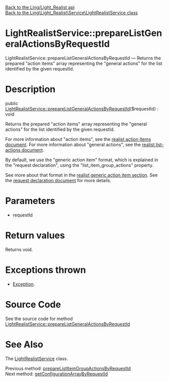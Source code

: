 [Back to the Ling/Light_Realist api](https://github.com/lingtalfi/Light_Realist/blob/master/doc/api/Ling/Light_Realist.md)<br>
[Back to the Ling\Light_Realist\Service\LightRealistService class](https://github.com/lingtalfi/Light_Realist/blob/master/doc/api/Ling/Light_Realist/Service/LightRealistService.md)


LightRealistService::prepareListGeneralActionsByRequestId
================



LightRealistService::prepareListGeneralActionsByRequestId — Returns the prepared "action items" array representing the "general actions" for the list identified by the given requestId.




Description
================


public [LightRealistService::prepareListGeneralActionsByRequestId](https://github.com/lingtalfi/Light_Realist/blob/master/doc/api/Ling/Light_Realist/Service/LightRealistService/prepareListGeneralActionsByRequestId.md)($requestId) : void




Returns the prepared "action items" array representing the "general actions" for the list identified by the given requestId.

For more information about "action items", see the [realist action items document](https://github.com/lingtalfi/Light_Realist/blob/master/doc/pages/2020/action-items.md).
For more information about "general actions", see the [realist list-actions document](https://github.com/lingtalfi/Light_Realist/blob/master/doc/pages/2020/list-actions.md).

By default, we use the "generic action item" format, which is explained in the "request declaration",
using the "list_item_group_actions" property.


See more about that format in the [realist generic action item section](https://github.com/lingtalfi/Light_Realist/blob/master/doc/pages/2020/action-items.md#generic-action-item).
See the [request declaration document](https://github.com/lingtalfi/Light_Realist/blob/master/doc/pages/2020/request-declaration.md) for more details.




Parameters
================


- requestId

    


Return values
================

Returns void.


Exceptions thrown
================

- [Exception](http://php.net/manual/en/class.exception.php).&nbsp;







Source Code
===========
See the source code for method [LightRealistService::prepareListGeneralActionsByRequestId](https://github.com/lingtalfi/Light_Realist/blob/master/Service/LightRealistService.php#L680-L695)


See Also
================

The [LightRealistService](https://github.com/lingtalfi/Light_Realist/blob/master/doc/api/Ling/Light_Realist/Service/LightRealistService.md) class.

Previous method: [prepareListItemGroupActionsByRequestId](https://github.com/lingtalfi/Light_Realist/blob/master/doc/api/Ling/Light_Realist/Service/LightRealistService/prepareListItemGroupActionsByRequestId.md)<br>Next method: [getConfigurationArrayByRequestId](https://github.com/lingtalfi/Light_Realist/blob/master/doc/api/Ling/Light_Realist/Service/LightRealistService/getConfigurationArrayByRequestId.md)<br>

